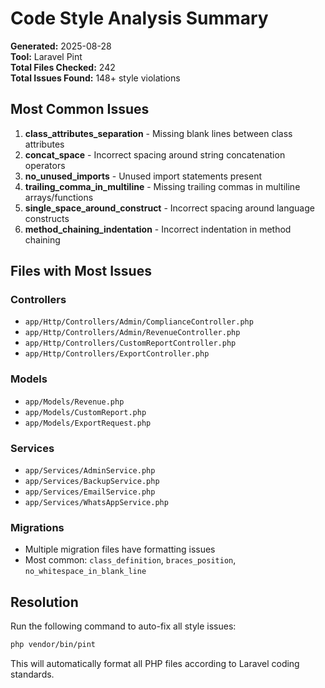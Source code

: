 # Code Style Analysis Summary

**Generated:** 2025-08-28  
**Tool:** Laravel Pint  
**Total Files Checked:** 242  
**Total Issues Found:** 148+ style violations

## Most Common Issues

1. **class_attributes_separation** - Missing blank lines between class attributes
2. **concat_space** - Incorrect spacing around string concatenation operators
3. **no_unused_imports** - Unused import statements present
4. **trailing_comma_in_multiline** - Missing trailing commas in multiline arrays/functions
5. **single_space_around_construct** - Incorrect spacing around language constructs
6. **method_chaining_indentation** - Incorrect indentation in method chaining

## Files with Most Issues

### Controllers
- `app/Http/Controllers/Admin/ComplianceController.php`
- `app/Http/Controllers/Admin/RevenueController.php` 
- `app/Http/Controllers/CustomReportController.php`
- `app/Http/Controllers/ExportController.php`

### Models
- `app/Models/Revenue.php`
- `app/Models/CustomReport.php`
- `app/Models/ExportRequest.php`

### Services
- `app/Services/AdminService.php`
- `app/Services/BackupService.php`
- `app/Services/EmailService.php`
- `app/Services/WhatsAppService.php`

### Migrations
- Multiple migration files have formatting issues
- Most common: `class_definition`, `braces_position`, `no_whitespace_in_blank_line`

## Resolution

Run the following command to auto-fix all style issues:

```bash
php vendor/bin/pint
```

This will automatically format all PHP files according to Laravel coding standards.